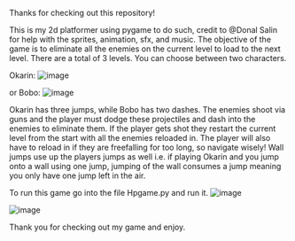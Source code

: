 Thanks for checking out this repository!

This is my 2d platformer using pygame to do such, credit to @Donal Salin for help with the sprites, animation, sfx, and music.
The objective of the game is to eliminate all the enemies on the current level to load to the next level. There are a total of 3 levels.
You can choose between two characters.

Okarin:
![image](https://github.com/user-attachments/assets/e2b1d1a7-b9be-4fc7-b4b9-7a14312547e0)

or Bobo:
![image](https://github.com/user-attachments/assets/9a396a6e-2de6-4ae5-ae1a-d432168f4180)

Okarin has three jumps, while Bobo has two dashes.
The enemies shoot via guns and the player must dodge these projectiles and dash into the enemies to eliminate them.
If the player gets shot they restart the current level from the start with all the enemies reloaded in.
The player will also have to reload in if they are freefalling for too long, so navigate wisely!
Wall jumps use up the players jumps as well i.e. if playing Okarin and you jump onto a wall using one jump, jumping of the wall consumes a jump meaning you only have one jump left in the air.

To run this game go into the file Hpgame.py and run it.
![image](https://github.com/user-attachments/assets/16364cfe-eff9-493d-9dc0-532a1a8261c0)

![image](https://github.com/user-attachments/assets/bb413956-17fc-4644-a123-f0b743f92c72)

Thank you for checking out my game and enjoy.
